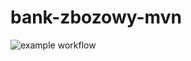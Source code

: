 # bank-zbozowy-mvn
![example workflow](https://github.com/Szymon-PO/bank-zbozowy-mvn/actions/workflows/ci.yml/badge.svg)
